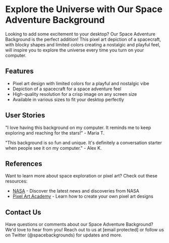 <!--font:Orbitron-->

# Explore the Universe with Our Space Adventure Background

Looking to add some excitement to your desktop? Our Space Adventure Background is the perfect addition! This pixel art depiction of a spacecraft, with blocky shapes and limited colors creating a nostalgic and playful feel, will inspire you to explore the universe every time you turn on your computer.

## Features

- Pixel art design with limited colors for a playful and nostalgic vibe
- Depiction of a spacecraft for a space adventure feel
- High-quality resolution for a crisp image on any screen size
- Available in various sizes to fit your desktop perfectly

## User Stories

"I love having this background on my computer. It reminds me to keep exploring and reaching for the stars!" - Maria T.

"This background is so fun and unique. It's definitely a conversation starter when people see it on my computer." - Alex K.

## References

Want to learn more about space exploration or pixel art? Check out these resources:

- [NASA](#) - Discover the latest news and discoveries from NASA
- [Pixel Art Academy](#) - Learn how to create your own pixel art designs

## Contact Us

Have questions or comments about our Space Adventure Background? We'd love to hear from you! Reach out to us at [email protected] or follow us on Twitter (@spacebackgrounds) for updates and more.

<!--

Write me content for website with wallpaper which alt text is:

"A pixel art depiction of a spacecraft, with blocky shapes and limited colors creating a nostalgic and playful feel."

The name/title of the page should not be 1:1 copy of the alt text but rather a real content of the website which is using this wallpaper.

- Use markdown format 
- Start with heading
- Heading should be short and concise
- The content should look like a real website 
- The website should not be about the wallpaper, wallpaper is just a related background
- Heading should be contain work "wallpaper" or "background"
- Include real sections like references, contact, user stories, etc. use things relevant to the page purpose.
- Feel free to use structure like headings, bullets, numbering, blockquotes, paragraphs, horizontal lines, etc.
- You can use formatting like bold or _italic_
- You can include UTF-8 emojis
- Links should be only #hash anchors (and you can refer to the document itself)
- Do not include images


---


# Space Adventure Wallpaper for Your Desktop Background

Looking for a new desktop wallpaper that will take you on an adventure through space? Look no further than our Space Adventure Wallpaper! This pixel art depiction of a spacecraft, with blocky shapes and limited colors creating a nostalgic and playful feel, will transport you to another world every time you turn on your computer.

## Features

- Pixel art design with limited colors for a nostalgic and playful feel
- Depiction of a spacecraft for a space adventure vibe
- High-quality resolution for a crisp image on any screen size
- Available in various sizes to fit your desktop perfectly

## User Stories

"I love this wallpaper! It's the perfect mix of nostalgia and adventure. Every time I turn on my computer, I feel like I'm about to embark on a journey through space." - Sarah M.

"This wallpaper is so fun and playful. It really brightens up my workday and makes me smile every time I see it." - John D.

## References

Want to learn more about pixel art or space adventures? Check out these resources:

- [Pixel Art Academy](#) - Learn how to create your own pixel art designs
- [NASA](#) - Explore the latest news and discoveries from NASA

## Contact Us

Have questions or comments about our Space Adventure Wallpaper? We'd love to hear from you! Reach out to us at [email protected] or follow us on Twitter (@spacewallpapers) for updates and more.


---


Heading should not include word "wallpaper". The website should not be about the wallpaper itself, wallpaper is just a related background, rewrite whole content.


---


# Explore the Universe with Our Space Adventure Background

Looking to add some excitement to your desktop? Our Space Adventure Background is the perfect addition! This pixel art depiction of a spacecraft, with blocky shapes and limited colors creating a nostalgic and playful feel, will inspire you to explore the universe every time you turn on your computer.

## Features

- Pixel art design with limited colors for a playful and nostalgic vibe
- Depiction of a spacecraft for a space adventure feel
- High-quality resolution for a crisp image on any screen size
- Available in various sizes to fit your desktop perfectly

## User Stories

"I love having this background on my computer. It reminds me to keep exploring and reaching for the stars!" - Maria T.

"This background is so fun and unique. It's definitely a conversation starter when people see it on my computer." - Alex K.

## References

Want to learn more about space exploration or pixel art? Check out these resources:

- [NASA](#) - Discover the latest news and discoveries from NASA
- [Pixel Art Academy](#) - Learn how to create your own pixel art designs

## Contact Us

Have questions or comments about our Space Adventure Background? We'd love to hear from you! Reach out to us at [email protected] or follow us on Twitter (@spacebackgrounds) for updates and more.

-->
